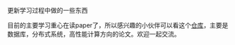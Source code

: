 更新学习过程中做的一些东西

目前的主要学习重心在读paper了，所以感兴趣的小伙伴可以看这个[仓库](https://github.com/ysj1173886760/paper_notes)，主要是数据库，分布式系统，高性能计算方向的论文。欢迎一起交流。